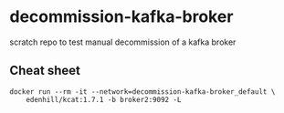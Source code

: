 # decommission-kafka-broker
scratch repo to test manual decommission of a kafka broker


## Cheat sheet

```
docker run --rm -it --network=decommission-kafka-broker_default \
    edenhill/kcat:1.7.1 -b broker2:9092 -L
```